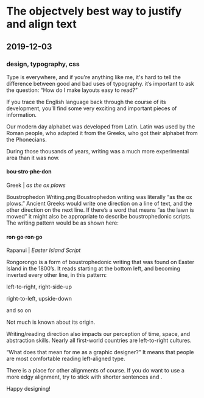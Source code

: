 # The objectvely best way to justify and align text
## 2019-12-03
### design, typography, css

Type is everywhere, and if you're anything like me, it's hard to tell the difference between good and bad uses of typography. it’s important to ask the question: “How do I make layouts easy to read?”

If you trace the English language back through the course of its development, you’ll find some very exciting and important pieces of information.

Our modern day alphabet was developed from Latin.  Latin was used by the Roman people, who adapted it from the Greeks, who got their alphabet from the Phonecians.

During those thousands of years, writing was a much more experimental area than it was now.



#### bou·stro·phe·don

Greek | *as the ox plows*

Boustrophedon Writing.png
Boustrophedon writing was literally “as the ox plows.”  Ancient Greeks would write one direction on a line of text, and the other direction on the next line.  If there’s a word that means “as the lawn is mowed” it might also be appropriate to describe boustrophedonic scripts.  The writing pattern would be as shown here:

#### ron·go·ron·go

Rapanui | *Easter Island Script*

Rongorongo is a form of boustrophedonic writing that was found on Easter Island in the 1800’s.  It reads starting at the bottom left, and becoming inverted every other line, in this pattern:

left-to-right, right-side-up

right-to-left, upside-down

and so on

Not much is known about its origin.

Writing/reading direction also impacts our perception of time, space, and abstraction skills.  Nearly all first-world countries are left-to-right cultures.

“What does that mean for me as a graphic designer?”
It means that people are most comfortable reading left-aligned type.

There is a place for other alignments of course.  If you do want to use a more edgy alignment, try to stick with shorter sentences and .

Happy designing!